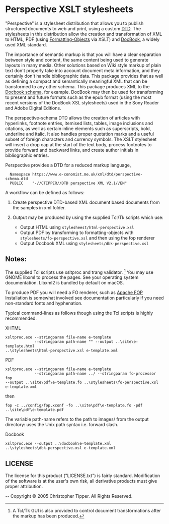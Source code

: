 # Perspective XSLT stylesheets

"Perspective" is a stylesheet distribution that allows you to publish structured
documents to web and print, using a custom
[DTD](https://en.m.wikipedia.org/wiki/Document_type_definition). The stylesheets
in this distribution allow the creation and transformation of XML to HTML, PDF
(using [Formatting-Objects](https://en.m.wikipedia.org/wiki/XSL_Formatting_Objects) via XSLT) and [DocBook](https://docbook.org/), a
widely used XML standard.

The importance of semantic markup is that you will have a clear separation
between style and content, the same content being used to generate layouts in
many media. Other solutions based on Wiki style markup of plain text don't
properly take into account document meta information, and they certainly don't
handle bibliographic data. This package provides that as well as defining a
compact and semantically meaningful XML that can be transformed to any other
schema. This package produces XML to the [Docbook schema](https://docbook.org/xml/5.1/),
for example. DocBook may then be used for transforming to present and future
formats such as the epub format (using the most recent versions of the DocBook
XSL stylesheets) used in the Sony Reader and Adobe Digital Editions.

The perspective-schema DTD allows the creation of articles with hyperlinks,
footnote entries, itemised lists, tables, image inclusions and citations, as
well as certain inline elements such as superscripts, bold, underline and
italic. It also handles proper quotation marks and a useful subset of foreign
characters and currency symbols. The XSLT stylesheet will insert a drop cap at
the start of the text body, process footnotes to provide forward and backward
links, and create author initials in bibliographic entries.

Perspective provides a DTD for a reduced markup language, 

      Namespace https://www.e-conomist.me.uk/xml/dtd/perspective-schema.dtd
      PUBLIC    "-//CTIPPER//DTD perspective XML V2.1//EN" 

A workflow can be defined as follows:

1. Create perspective DTD-based XML document based documents from the samples in
   xml folder.

2. Output may be produced by using the supplied Tcl/Tk scripts which use:
   - Output HTML using `stylesheest/html-perspective.xsl`
   - Output PDF by transforming to formatting-objects with `stylesheets/fo-perspective.xsl` and then using the fop renderer
   - Output Docbook XML using `stylesheets/dbk-perspective.xsl`

## Notes:

The supplied Tcl scripts use xsltproc and trang validator. [^1] You may use
GNOME libxml to process the pages. See your operating system
documentation. Libxml2 is bundled by default on macOS.

[^1]: A Tcl/Tk GUI is also provided to control document transformations after
the markup has been produced.

To produce PDF you will need a FO renderer, such as
[Apache FOP](https://xmlgraphics.apache.org/fop/) Installation is somewhat
involved see documentation particularly if you need non-standard fonts and
hyphenation.

Typical command-lines as follows though using the Tcl scripts is highly
recommended.

XHTML

    xsltproc.exe --stringparam file-name e-template 
                 --stringparam path-name "" --output ..\site\e-template.html 
    ..\stylesheets\html-perspective.xsl e-template.xml

PDF

    xsltproc.exe --stringparam file-name e-template 
                 --stringparam path-name ../ --stringparam fo-processor fop 
    --output ..\site\pdf\e-template.fo ..\stylesheets\fo-perspective.xsl e-template.xml

then

    fop -c ../config/fop.xconf -fo ..\site\pdf\e-template.fo -pdf ..\site\pdf\e-template.pdf 

The variable path-name refers to the path to images/ from the output directory:
uses the Unix path syntax i.e. forward slash.

Docbook

    xsltproc.exe --output ..\docbook\e-template.xml
    ..\stylesheets\dbk-perspective.xsl e-template.xml

## LICENSE

The license for this product ("LICENSE.txt") is fairly standard. Modification
of the software is at the user's own risk, all derivative products must give
proper attribution.

-- Copyright © 2005 Christopher Tipper. All Rights Reserved.
